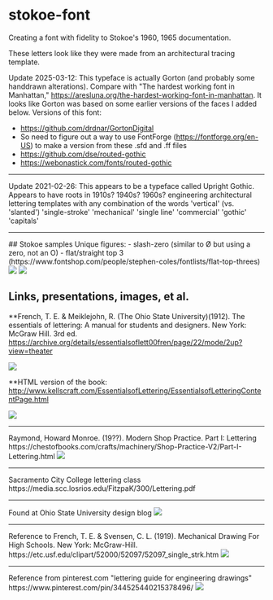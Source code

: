 # stokoe-font
Creating a font with fidelity to Stokoe's 1960, 1965 documentation.

These letters look like they were made from an architectural tracing template.

Update 2025-03-12: This typeface is actually Gorton (and probably some handdrawn alterations). Compare with "The hardest working font in Manhattan," https://aresluna.org/the-hardest-working-font-in-manhattan. It looks like Gorton was based on some earlier versions of the faces I added below. Versions of this font:
- https://github.com/drdnar/GortonDigital
- So need to figure out a way to use FontForge (https://fontforge.org/en-US) to make a version from these .sfd and .ff files
- https://github.com/dse/routed-gothic
- https://webonastick.com/fonts/routed-gothic

<hr>
Update 2021-02-26: This appears to be a typeface called Upright Gothic. Appears to have roots in 1910s? 1940s? 1960s? engineering architectural lettering templates with any combination of the words 'vertical' (vs. 'slanted') 'single-stroke' 'mechanical' 'single line' 'commercial' 'gothic' 'capitals'

<hr>
## Stokoe samples
Unique figures: 
- slash-zero (similar to &#x00D8; but using a zero, not an O)
- flat/straight top 3 (https://www.fontshop.com/people/stephen-coles/fontlists/flat-top-threes)


<img src="https://i.pinimg.com/736x/2a/1d/32/2a1d3205fb163d52b0323164e1f5a531.jpg">
<img src="https://cultura-sorda.org/wp-content/uploads/2015/07/Diccionario_Stokoe_1965_Figura-1.png">

## Links, presentations, images, et al.

**French, T. E. & Meiklejohn, R. (The Ohio State University)(1912). The essentials of lettering: A manual for students and designers. New York: McGraw Hill. 3rd ed.
https://archive.org/details/essentialsoflett00fren/page/22/mode/2up?view=theater

<img src="https://i.pinimg.com/564x/6e/6c/2b/6e6c2bc34374d47425e685d7ab5cf113.jpg">

**HTML version of the book: http://www.kellscraft.com/EssentialsofLettering/EssentialsofLetteringContentPage.html

<img src="http://www.kellscraft.com/EssentialsofLettering/Images/Fig019.jpg">
<hr>
Raymond, Howard Monroe. (19??). Modern Shop Practice. Part I: Lettering
https://chestofbooks.com/crafts/machinery/Shop-Practice-V2/Part-I-Lettering.html

<img src="https://chestofbooks.com/crafts/machinery/Shop-Practice-V2/images/Upright-Gothic-Capitals.png">
<hr>
Sacramento City College lettering class 
https://media.scc.losrios.edu/FitzpaK/300/Lettering.pdf

<hr>
Found at Ohio State University design blog

<img src="https://cpb-us-w2.wpmucdn.com/u.osu.edu/dist/1/21500/files/2015/09/Lettering-image-1-13avkjk.jpg">
<hr>
Reference to French, T. E. & Svensen, C. L. (1919). Mechanical Drawing For High Schools. New York: McGraw-Hill.
https://etc.usf.edu/clipart/52000/52097/52097_single_strk.htm

<img src="https://etc.usf.edu/clipart/52000/52097/52097_single_strk_lg.gif">
<hr>
Reference from pinterest.com "lettering guide for engineering drawings"
https://www.pinterest.com/pin/344525440215378496/

<img src="https://i.pinimg.com/originals/b7/54/2d/b7542dc5ce54bc89d28ca67f9254a89d.jpg">
